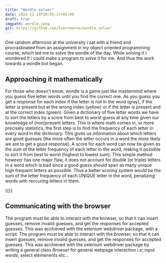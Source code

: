 ```yaml
---
title: "Wordle solver"
date: 2022-11-14T10:55:17+01:00
draft: true
imgpath: wordle.jpeg
git: https://github.com/Ivernoerve/wordle_solver
---
```


One random afternoon at the university i sat with a friend and procrastinated from an assignment in my object oriented programming course, which led me to solve the wordle of the day. While solving it I wondered if i could make a program to solve it for me. And thus the work towards a wordle bot began.



<!--more-->
## Approaching it mathematically
 For those who doesn't know; wordle is a game just like mastermind where you guess five letter words until you find the correct one. As you guess you get a response for each index if the letter is not in the word (gray), if the letter is present but at the wrong index (yellow) or if the letter is present and at the correct index (green). Given a dictionary of five letter words we have to sort the letters by a score from best to worst guess at any time given our knowledge of (non)present letters. This is where math comes in, or more precisely statistics, the first step is to find the frequency of each letter in every word in the dictionary. This gives us information about which letters are good guesses (the more often the letter occurs in a word the more likely we are to get a good response). A score for each word can now be given as the sum of the letter frequency of each letter in the word, making it possible to sort it from best to worst (highest to lowest sum). This simple method however has one major flaw, it does not account for double (or triple) letters in a word which is bad since a good guess should span as many unique high frequent letters as possible. Thus a better scoring system would be the sum of the letter frequency of each UNIQUE letter in the word, penalizing words with reccuring letters in them.




{{<project-image wordle.jpeg >}}



## Communicating with the browser 
The program must be able to interact with the browser, so that it can insert guesses, remove invalid guesses, and get the responses for accepted guesses. This was acchieved with the selenium webdriver package, with a script.
The program must be able to interact with the browser, so that it can insert guesses, remove invalid guesses, and get the responses for accepted guesses. This was acchieved with the selenium webdriver package by writing a general class _Browser_  for general webpage interaction i.e; input words, select elemenents etc...


